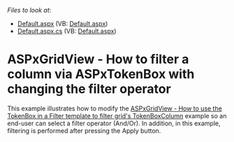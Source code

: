 <!-- default file list -->
*Files to look at*:

* [Default.aspx](./CS/Default.aspx) (VB: [Default.aspx](./VB/Default.aspx))
* [Default.aspx.cs](./CS/Default.aspx.cs) (VB: [Default.aspx](./VB/Default.aspx))
<!-- default file list end -->
# ASPxGridView - How to filter a column via ASPxTokenBox with changing the filter operator


<p>This example illustrates how to modify the <a href="https://www.devexpress.com/Support/Center/p/T161176">ASPxGridView - How to use the TokenBox in a Filter template to filter grid's TokenBoxColumn</a> example so an end-user can select a filter operator (And/Or). In addition, in this example, filtering is performed after pressing the Apply button.   </p>

<br/>


